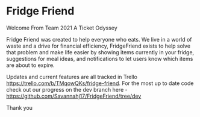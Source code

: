 # Fridge Friend

Welcome From Team 2021 A Ticket Odyssey

Fridge Friend was created to help everyone who eats. We live in a world of waste and a drive for financial efficiency, FridgeFriend exists to help solve that problem and make life easier by showing items currently in your fridge, suggestions for meal ideas, and notifications to let users know which items are about to expire.


Updates and current features are all tracked in Trello https://trello.com/b/TMqowQKs/fridge-friend. For the most up to date code check out our progress on the dev branch here - https://github.com/Savannahj17/FridgeFriend/tree/dev

Thank you
